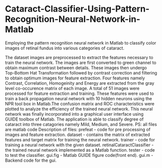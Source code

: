 # Cataract-Classifier-Using-Pattern-Recognition-Neural-Network-in-Matlab
Employing the pattern recognition neural network in Matlab to classify color images of retinal fundus into various categories of cataract.

The dataset images are preprocessed to extract the features necessary to train the neural network. The images are first converted to green channel to obtain maximum contrast between details. These images then undergo Top-Bottom Hat Transformation followed by contrast correction and filtering to obtain optimum images for feature extraction. Four features namely Contrast, Correlation, Homogeinity and Energy are extracted from the gray level co-occurence matrix of each image. A total of 51 images were processed for feature extraction and training. These features were used to train a back propagation neural network with 10 hidden neurons using the NPR tool box in Matlab.The confusion matrix and ROC characteristics were plotted to analyze the efficiency of the trained neural network. This neural network was finally incorporated into a graphical user interface using GUIDE toolbox of Matlab. The application is able to classify degree of cataract into three catagories namely Mild, Medium, and Severe.
PS: all files are matlab code
Description of files:
prefeat - code for pre processing of images and feature extraction.
dataset - contains the matrix of extracted features and target matrix for training the neural network.
trainer - code for training a neural network with the given dataset.
retinalCataractClassifier - the trained neural network implemented as a Matlab function.
tester - code to test the classifier.
gui.fig - Matlab GUIDE figure code(front end).
gui.m - Backend code for the gui.

